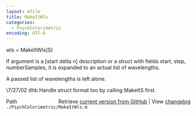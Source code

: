 ```yaml
---
layout: mfile
title: MakeItWls
categories:
  - PsychColorimetric
encoding: UTF-8
---
```


wls = MakeItWls(S)

If argument is a [start delta n] description or
a struct with fields start, step, numberSamples,
it is  expanded to an actual list of wavelengths.

A passed list of wavelengths is left alone.

\7/27/02  dhb  Handle struct format too by calling MakeItS first.


<div class="code_header" style="text-align:right;">
  <span style="float:left;">Path&nbsp;&nbsp;</span> <span class="counter">Retrieve <a href=
  "https://raw.github.com/Psychtoolbox-3/Psychtoolbox-3/beta/./PsychColorimetric/MakeItWls.m">current version from GitHub</a> | View <a href=
  "https://github.com/Psychtoolbox-3/Psychtoolbox-3/commits/beta/./PsychColorimetric/MakeItWls.m">changelog</a></span>
</div>
<div class="code">
  <code>./PsychColorimetric/MakeItWls.m</code>
</div>
